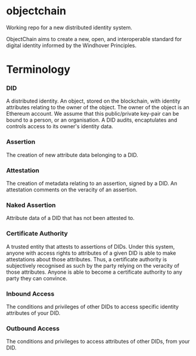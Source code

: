 # objectchain
Working repo for a new distributed identity system.

ObjectChain aims to create a new, open, and interoperable standard for digital identity informed by the Windhover Principles.

# Terminology

### DID
A distributed identity. An object, stored on the blockchain, with identity attributes relating to the owner of the object. The owner of the object is an Ethereum account. We assume that this public/private key-pair can be bound to a person, or an organisation. A DID audits, encaptulates and controls access to its owner's identity data.

### Assertion
The creation of new attribute data belonging to a DID.

### Attestation
The creation of metadata relating to an assertion, signed by a DID. An attestation comments on the veracity of an assertion.

### Naked Assertion
Attribute data of a DID that has not been attested to.

### Certificate Authority
A trusted entity that attests to assertions of DIDs. Under this system, anyone with access rights to attributes of a given DID is able to make attestations about those attributes. Thus, a certificate authority is subjectively recognised as such by the party relying on the veracity of those attributes. Anyone is able to become a certificate authority to any party they can convince.

### Inbound Access
The conditions and privileges of other DIDs to access specific identity attributes of your DID.

### Outbound Access
The conditions and privileges to access attributes of other DIDs, from your DID. 